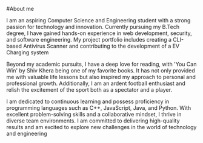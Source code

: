 #About me

I am an aspiring Computer Science and Engineering student with a strong passion for technology and innovation. Currently pursuing my B.Tech degree, I have gained hands-on experience in web development, security, and software engineering. My project portfolio includes creating a CLI-based Antivirus Scanner and contributing to the development of a EV Charging system 

Beyond my academic pursuits, I have a deep love for reading, with 'You Can Win' by Shiv Khera being one of my favorite books. It has not only provided me with valuable life lessons but also inspired my approach to personal and professional growth. Additionally, I am an ardent football enthusiast and relish the excitement of the sport both as a spectator and a player.

I am dedicated to continuous learning and possess proficiency in programming languages such as C++, JavaScript, Java, and Python. With excellent problem-solving skills and a collaborative mindset, I thrive in diverse team environments. I am committed to delivering high-quality results and am excited to explore new challenges in the world of technology and engineering
